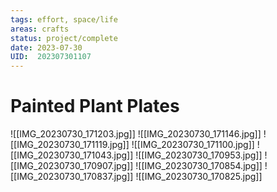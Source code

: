 ```yaml
---
tags: effort, space/life
areas: crafts 
status: project/complete
date: 2023-07-30
UID:  202307301107
---
```


# Painted Plant Plates

![[IMG_20230730_171203.jpg]]
![[IMG_20230730_171146.jpg]]
![[IMG_20230730_171119.jpg]]
![[IMG_20230730_171100.jpg]]
![[IMG_20230730_171043.jpg]]
![[IMG_20230730_170953.jpg]]
![[IMG_20230730_170907.jpg]]
![[IMG_20230730_170854.jpg]]
![[IMG_20230730_170837.jpg]]
![[IMG_20230730_170825.jpg]]